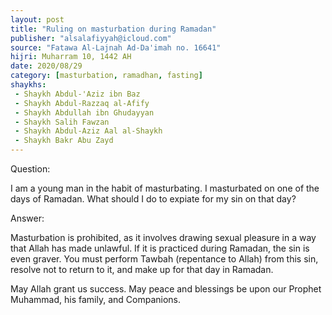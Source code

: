 ```yaml
---
layout: post
title: "Ruling on masturbation during Ramadan"
publisher: "alsalafiyyah@icloud.com"
source: "Fatawa Al-Lajnah Ad-Da'imah no. 16641"
hijri: Muharram 10, 1442 AH
date: 2020/08/29
category: [masturbation, ramadhan, fasting]
shaykhs: 
 - Shaykh Abdul-'Aziz ibn Baz
 - Shaykh Abdul-Razzaq al-Afify
 - Shaykh Abdullah ibn Ghudayyan
 - Shaykh Salih Fawzan
 - Shaykh Abdul-Aziz Aal al-Shaykh
 - Shaykh Bakr Abu Zayd
---
```


Question: 

I am a young man in the habit of masturbating. I masturbated on one of the days of Ramadan. What should I do to expiate for my sin on that day?

Answer:

Masturbation is prohibited, as it involves drawing sexual pleasure in a way that Allah has made unlawful. If it is practiced during Ramadan, the sin is even graver. You must perform Tawbah (repentance to Allah) from this sin, resolve not to return to it, and make up for that day in Ramadan.

May Allah grant us success. May peace and blessings be upon our Prophet Muhammad, his family, and Companions.